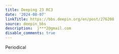 ```yaml
---
title: Deeping 23 RC3
date: '2024-08-07'
linkTitle: https://bbs.deepin.org/en/post/276208
source: deepin_bbs
description:  j***2@gmail.com 
disable_comments: true
---
```

Periodical
